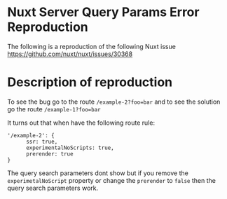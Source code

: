 # Nuxt Server Query Params Error Reproduction

The following is a reproduction of the following Nuxt issue https://github.com/nuxt/nuxt/issues/30368

# Description of reproduction
To see the bug go to the route `/example-2?foo=bar` and to see the solution go the route `/example-1?foo=bar`

It turns out that when have the following route rule:

```
'/example-2': {
      ssr: true,
      experimentalNoScripts: true,
      prerender: true
}
```
The query search parameters dont show but if you remove the `experimetalNoScript` property or change the `prerender` to `false` then the query search parameters work.

